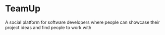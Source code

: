 # TeamUp

A social platform for software developers where people can showcase their project ideas and find people to work with